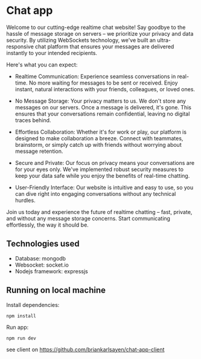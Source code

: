 # Chat app

Welcome to our cutting-edge realtime chat website! Say goodbye to the hassle of message storage on servers – we prioritize your privacy and data security. By utilizing WebSockets technology, we've built an ultra-responsive chat platform that ensures your messages are delivered instantly to your intended recipients.

Here's what you can expect:

- Realtime Communication: Experience seamless conversations in real-time. No more waiting for messages to be sent or received. Enjoy instant, natural interactions with your friends, colleagues, or loved ones.

- No Message Storage: Your privacy matters to us. We don't store any messages on our servers. Once a message is delivered, it's gone. This ensures that your conversations remain confidential, leaving no digital traces behind.

- Effortless Collaboration: Whether it's for work or play, our platform is designed to make collaboration a breeze. Connect with teammates, brainstorm, or simply catch up with friends without worrying about message retention.

- Secure and Private: Our focus on privacy means your conversations are for your eyes only. We've implemented robust security measures to keep your data safe while you enjoy the benefits of real-time chatting.

- User-Friendly Interface: Our website is intuitive and easy to use, so you can dive right into engaging conversations without any technical hurdles.

Join us today and experience the future of realtime chatting – fast, private, and without any message storage concerns. Start communicating effortlessly, the way it should be.

## Technologies used

- Database: mongodb
- Websocket: socket.io
- Nodejs framework: expressjs

## Running on local machine

Install dependencies:

```
npm install
```

Run app:

```
npm run dev
```

see client on https://github.com/briankarlsayen/chat-app-client
